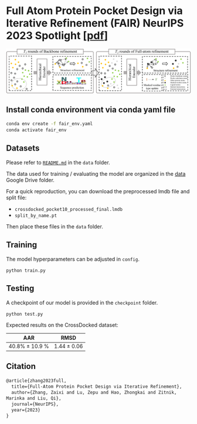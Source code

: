 # Full Atom Protein Pocket Design via Iterative Refinement (FAIR) NeurIPS 2023 Spotlight [[pdf](https://arxiv.org/abs/2310.02553)]

<div align=center><img src="https://github.com/zaixizhang/FAIR/blob/main/FAIR.png" width="700"/></div>

## Install conda environment via conda yaml file
```bash
conda env create -f fair_env.yaml
conda activate fair_env
```

## Datasets
Please refer to [`README.md`](./data/README.md) in the `data` folder.

The data used for training / evaluating the model are organized in the [data](https://drive.google.com/drive/folders/1j21cc7-97TedI7eK?usp=share_link) Google Drive folder.

For a quick reproduction, you can download the preprocessed lmdb file and split file:
* `crossdocked_pocket10_processed_final.lmdb`
* `split_by_name.pt`
  
Then place these files in the `data` folder.

## Training
The model hyperparameters can be adjusted in `config`.
```
python train.py
```

## Testing
A checkpoint of our model is provided in the `checkpoint` folder.
```
python test.py
```
Expected results on the CrossDocked dataset:

| AAR  | RMSD   |
|-------|-------|
| 40.8\% ± 10.9 \% | 1.44 ± 0.06 |

## Citation
```
@article{zhang2023full,
  title={Full-Atom Protein Pocket Design via Iterative Refinement},
  author={Zhang, Zaixi and Lu, Zepu and Hao, Zhongkai and Zitnik, Marinka and Liu, Qi},
  journal={NeurIPS},
  year={2023}
}
```
